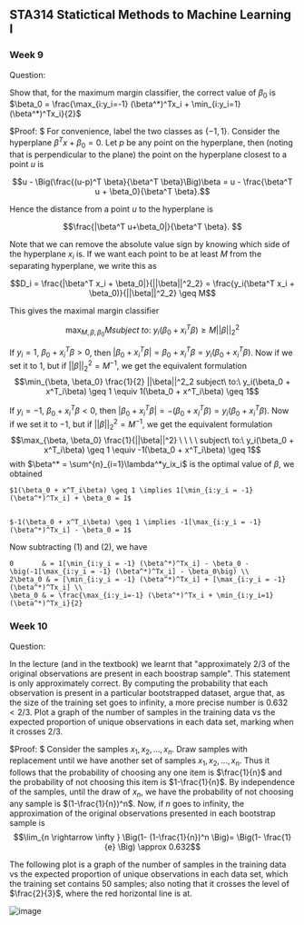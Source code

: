 <head>
    <script src="https://cdn.mathjax.org/mathjax/latest/MathJax.js?config=TeX-AMS-MML_HTMLorMML" type="text/javascript"></script>
    <script type="text/x-mathjax-config">
        MathJax.Hub.Config({
            tex2jax: {
            skipTags: ['script', 'noscript', 'style', 'textarea', 'pre'],
            inlineMath: [['$','$']]
            }
        });
    </script>
</head>


## STA314 Statictical Methods to Machine Learning I

### Week 9

Question: 

Show that, for the maximum margin classifier, the correct value of $\beta_0$ is $\beta_0 = \frac{\max_{i:y_i=-1} (\beta^*)^Tx_i + \min_{i:y_i=1} (\beta^*)^Tx_i}{2}$

$Proof: $
For convenience, label the two classes as $\{-1, 1\}$. 
Consider the hyperplane $\beta^Tx+\beta_0 = 0$. Let $p$ be any point on the hyperplane, then
(noting that is perpendicular to the plane) the point on the hyperplane closest to a point $u$ is 

$$u - \Big(\frac{(u-p)^T \beta}{\beta^T \beta}\Big)\beta = u - \frac{\beta^T u + \beta_0}{\beta^T \beta}.$$


Hence the distance from a point $u$ to the hyperplane is 

$$\frac{|\beta^T u+\beta_0|}{\beta^T \beta}. $$


Note that we can remove the absolute value sign by knowing which side of the hyperplane $x_i$ is. If we want each point to be at least $M$ from the separating hyperplane, we write this as

$$D_i = \frac{|\beta^T x_i + \beta_0|}{||\beta||^2_2} = \frac{y_i(\beta^T x_i + \beta_0)}{||\beta||^2_2} \geq M$$


This gives the maximal margin classifier 

$$\max_{M, \beta, \beta_0}M subject\ to:\ y_i(\beta_0 + x^T_i\beta) \geq M||\beta||^2_2$$

If $y_i = 1$, $\beta_0 + x^T_i\beta > 0$, then $|\beta_0 + x^T_i\beta| = \beta_0 + x^T_i\beta = y_i(\beta_0 + x^T_i\beta)$. 
Now if we set it to 1, but if $||\beta||^2_2 = M^{-1}$, we get the equivalent formulation 
$$\min_{\beta, \beta_0} \frac{1}{2} ||\beta||^2_2 subject\ to:\ y_i(\beta_0 + x^T_i\beta) \geq 1 \equiv 1(\beta_0 + x^T_i\beta) \geq 1$$


If $y_i = -1$, $\beta_0 + x^T_i\beta < 0$, then $|\beta_0 + x^T_i\beta| = -(\beta_0 + x^T_i\beta) = y_i(\beta_0 + x^T_i\beta)$. Now if we set it to $-1$, but if $||\beta||^2_2 = M^{-1}$, we get the equivalent formulation 
$$\max_{\beta, \beta_0} \frac{1}{||\beta||^2} \ \ \ \ subject\ to:\ y_i(\beta_0 + x^T_i\beta) \geq 1 \equiv -1(\beta_0 + x^T_i\beta) \geq 1$$
with $\beta^* = \sum^{n}_{i=1}\lambda^*y_ix_i$ is the optimal value of $\beta$, we obtained


    $1(\beta_0 + x^T_i\beta) \geq 1 \implies 1[\min_{i:y_i = -1} (\beta^*)^Tx_i] + \beta_0 = 1$


    $-1(\beta_0 + x^T_i\beta) \geq 1 \implies -1[\max_{i:y_i = -1} (\beta^*)^Tx_i] - \beta_0 = 1$


Now subtracting (1) and (2), we have 

    0       & = 1[\min_{i:y_i = -1} (\beta^*)^Tx_i] - \beta_0 - \big(-1[\max_{i:y_i = -1} (\beta^*)^Tx_i] - \beta_0\big) \\
    2\beta_0 & = [\min_{i:y_i = -1} (\beta^*)^Tx_i] + [\max_{i:y_i = -1} (\beta^*)^Tx_i] \\
    \beta_0 & = \frac{\max_{i:y_i=-1} (\beta^*)^Tx_i + \min_{i:y_i=1} (\beta^*)^Tx_i}{2}
    
    




### Week 10

Question:

In the lecture (and in the textbook) we learnt that "approximately $2/3$ of the original observations are present in each boostrap sample". This statement is only approximately correct. By computing the probability that each observation is present in a particular bootstrapped dataset, argue that, as the size of the training set
goes to infinity, a more precise number is $0.632 < 2/3$. Plot a graph of the number of samples in the training
data vs the expected proportion of unique observations in each data set, marking when it crosses $2/3$.


$Proof: $
Consider the samples $x_1, x_2, ..., x_n$. Draw samples with replacement until we have another set of samples $x_1, x_2, ..., x_n$. Thus it follows that the probability of choosing any one item is $\frac{1}{n}$ and the probability of not choosing this item is $1-\frac{1}{n}$. By independence of the samples, until the draw of $x_n$, we have the probability of not choosing any sample is $(1-\frac{1}{n})^n$. Now, if $n$ goes to infinity, the approximation of the original observations presented in each bootstrap sample is 
$$\lim_{n \rightarrow \infty } \Big(1- (1-\frac{1}{n})^n \Big)= \Big(1- \frac{1}{e} \Big) \approx 0.632$$


The following plot is a graph of the number of samples in the training
data vs the expected proportion of unique observations in each data set, which the training set contains 50 samples; also noting that it crosses the level of $\frac{2}{3}$, where the red horizontal line is at. 

![image](https://github.com/hdu214/sta314/blob/master/Rplot.png?raw=true)


